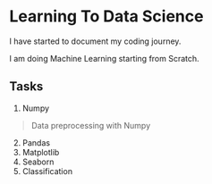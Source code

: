 # Learning To Data Science

I have started to document my coding journey.

I am doing Machine Learning starting from Scratch.

## Tasks
1. Numpy
>  Data preprocessing with Numpy
2. Pandas
3. Matplotlib
4. Seaborn
5. Classification